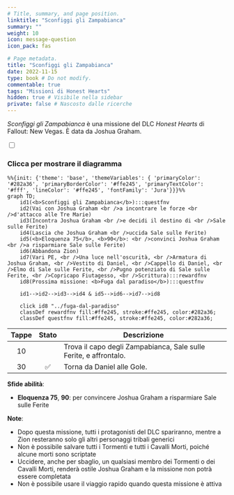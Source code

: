 ```yaml
---
# Title, summary, and page position.
linktitle: "Sconfiggi gli Zampabianca"
summary: ""
weight: 10
icon: message-question
icon_pack: fas

# Page metadata.
title: "Sconfiggi gli Zampabianca"
date: 2022-11-15
type: book # Do not modify.
commentable: true
tags: "Missioni di Honest Hearts"
hidden: true # Visibile nella sidebar
private: false # Nascosto dalle ricerche
---
```


<div class="fnv">


*Sconfiggi gli Zampabianca* è una missione del DLC *Honest Hearts* di Fallout: New Vegas. È data da Joshua Graham.


<section class="chart-collapse">
<input type="checkbox" name="collapse2" id="handle2">
<h3 class="handle">
<label for="handle2">Clicca per mostrare il diagramma</label>
</h3>
<div class="content">

```mermaid
%%{init: {'theme': 'base', 'themeVariables': { 'primaryColor': '#282a36', 'primaryBorderColor': '#ffe245', 'primaryTextColor': '#fff', 'lineColor': '#ffe245', 'fontFamily': 'Jura'}}}%%
graph TD;
    id1(<b>Sconfiggi gli Zampabianca</b>):::questfnv
    id2(Vai con Joshua Graham <br />a incontrare le forze <br />d'attacco alle Tre Marie)
    id3(Incontra Joshua Graham <br />e decidi il destino di <br />Sale sulle Ferite)
    id4(Lascia che Joshua Graham <br />uccida Sale sulle Ferite)
    id5(<b>Eloquenza 75</b>, <b>90</b>: <br />convinci Joshua Graham <br />a risparmiare Sale sulle Ferite)
    id6(Abbandona Zion)
    id7(Vari PE, <br />Una luce nell'oscurità, <br />Armatura di Joshua Graham, <br />Vestito di Daniel, <br />Cappello di Daniel, <br />Elmo di Sale sulle Ferite, <br />Pugno potenziato di Sale sulle Ferite, <br />Copricapo Fiutagesso, <br />Scrittura):::rewardfnv
    id8(Prossima missione: <b>Fuga dal paradiso</b>):::questfnv
    
    id1-->id2-->id3-->id4 & id5-->id6-->id7-->id8
    
    click id8 "../fuga-dal-paradiso"
    classDef rewardfnv fill:#ffe245, stroke:#ffe245, color:#282a36;
    classDef questfnv fill:#ffe245, stroke:#ffe245, color:#282a36;
```

</div>
</section>

| Tappe |       Stato        | Descrizione |
|:-----:|:------------------:| ----------- |
|                           10                          |            | Trova il capo degli Zampabianca, Sale sulle Ferite, e affrontalo.                                                                                                           |
|                           30                          | :white_check_mark: | Torna da Daniel alle Gole.                                                                                                                                                  |



**Sfide abilità**:
- **Eloquenza 75**, **90**: per convincere Joshua Graham a risparmiare Sale sulle Ferite



**Note**:
- Dopo questa missione, tutti i protagonisti del DLC spariranno, mentre a Zion resteranno solo gli altri personaggi tribali generici
- Non è possibile salvare tutti i Tormenti e tutti i Cavalli Morti, poiché alcune morti sono scriptate
- Uccidere, anche per sbaglio, un qualsiasi membro dei Tormenti o dei Cavalli Morti, renderà ostile Joshua Graham e la missione non potrà essere completata
- Non è possibile usare il viaggio rapido quando questa missione è attiva


</div>


